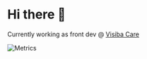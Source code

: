# Hi there 👋

Currently working as front dev @ [Visiba Care](https://www.visibacare.com)

![Metrics](https://metrics.lecoq.io/EmilNordling?template=classic&base.community=0&base.repositories=0&languages=1&stars=1&stars.limit=4&config.timezone=Europe%2FBudapest)

<!--
**EmilNordling/EmilNordling** is a ✨ _special_ ✨ repository because its `README.md` (this file) appears on your GitHub profile.

Here are some ideas to get you started:

- 🔭 I’m currently working on ...
- 🌱 I’m currently learning ...
- 👯 I’m looking to collaborate on ...
- 🤔 I’m looking for help with ...
- 💬 Ask me about ...
- 📫 How to reach me: ...
- 😄 Pronouns: ...
- ⚡ Fun fact: ...
-->
